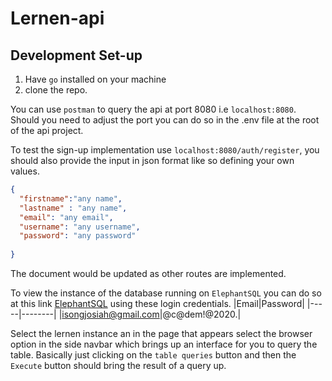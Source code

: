 # Lernen-api

## Development Set-up
1. Have `go` installed on your machine
2. clone the repo.

You can use `postman` to query the api at port 8080 i.e `localhost:8080`. Should you 
need to adjust the port you can do so in the .env file at the root of the api project.

To test the sign-up implementation use `localhost:8080/auth/register`, you should also provide the input in json format like so defining your own values. 
```JSON
{
  "firstname":"any name",
  "lastname" : "any name",
  "email": "any email",
  "username": "any username",
  "password": "any password"
  
}
```

The document would be updated as other routes are implemented.

To view the instance of the database running on `ElephantSQL` you can do so
at this link [ElephantSQL](https://api.elephantsql.com/console/6fb7001a-11f5-49f0-88e7-61a08c8ac348/browser?# "ElephantSQL home") using these login credentials.
|Email|Password|
|-----|--------|
|isongjosiah@gmail.com|@c@dem!@2020.|

Select the lernen instance an in the page that appears select the browser option in the side navbar 
which brings up an interface for you to query the table. 
Basically just clicking on the `table queries` button and then the `Execute` button should bring the result of a query up.
